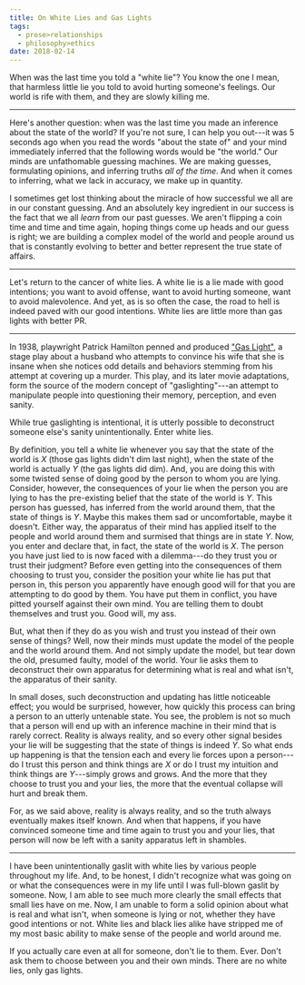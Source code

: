 ```yaml
---
title: On White Lies and Gas Lights
tags:
  - prose>relationships
  - philosophy>ethics
date: 2018-02-14
---
```


When was the last time you told a "white lie"? You know the one I mean, that harmless little lie you told to avoid hurting someone's feelings. Our world is rife with them, and they are slowly killing me.

<!--/summary-->

<hr>

Here's another question: when was the last time you made an inference about the state of the world? If you're not sure, I can help you out---it was 5 seconds ago when you read the words "about the state of" and your mind immediately inferred that the following words would be "the world." Our minds are unfathomable guessing machines. We are making guesses, formulating opinions, and inferring truths _all of the time_. And when it comes to inferring, what we lack in accuracy, we make up in quantity.

I sometimes get lost thinking about the miracle of how successful we all are in our constant guessing. And an absolutely key ingredient in our success is the fact that we all _learn_ from our past guesses. We aren't flipping a coin time and time and time again, hoping things come up heads and our guess is right; we are building a complex model of the world and people around us that is constantly evolving to better and better represent the true state of affairs.

<hr>

Let's return to the cancer of white lies. A white lie is a lie made with good intentions; you want to avoid offense, want to avoid hurting someone, want to avoid malevolence. And yet, as is so often the case, the road to hell is indeed paved with our good intentions. White lies are little more than gas lights with better PR.

<hr>

In 1938, playwright Patrick Hamilton penned and produced ["Gas Light"](https://en.wikipedia.org/wiki/Gas_Light), a stage play about a husband who attempts to convince his wife that she is insane when she notices odd details and behaviors stemming from his attempt at covering up a murder. This play, and its later movie adaptations, form the source of the modern concept of "gaslighting"---an attempt to manipulate people into questioning their memory, perception, and even sanity.

While true gaslighting is intentional, it is utterly possible to deconstruct someone else's sanity unintentionally. Enter white lies.

By definition, you tell a white lie whenever you say that the state of the world is _X_ (those gas lights didn't dim last night), when the state of the world is actually _Y_ (the gas lights did dim). And, you are doing this with some twisted sense of doing good by the person to whom you are lying. Consider, however, the consequences of your lie when the person you are lying to has the pre-existing belief that the state of the world is _Y_. This person has guessed, has inferred from the world around them, that the state of things is _Y_. Maybe this makes them sad or uncomfortable, maybe it doesn't. Either way, the apparatus of their mind has applied itself to the people and world around them and surmised that things are in state _Y_. Now, you enter and declare that, in fact, the state of the world is _X_. The person you have just lied to is now faced with a dilemma---do they trust you or trust their judgment? Before even getting into the consequences of them choosing to trust you, consider the position your white lie has put that person in, this person you apparently have enough good will for that you are attempting to do good by them. You have put them in conflict, you have pitted yourself against their own mind. You are telling them to doubt themselves and trust you. Good will, my ass.

But, what then if they do as you wish and trust you instead of their own sense of things? Well, now their minds must update the model of the people and the world around them. And not simply update the model, but tear down the old, presumed faulty, model of the world. Your lie asks them to deconstruct their own apparatus for determining what is real and what isn't, the apparatus of their sanity.

In small doses, such deconstruction and updating has little noticeable effect; you would be surprised, however, how quickly this process can bring a person to an utterly untenable state. You see, the problem is not so much that a person will end up with an inference machine in their mind that is rarely correct. Reality is always reality, and so every other signal besides your lie will be suggesting that the state of things is indeed _Y_. So what ends up happening is that the tension each and every lie forces upon a person---do I trust this person and think things are _X_ or do I trust my intuition and think things are _Y_---simply grows and grows. And the more that they choose to trust you and your lies, the more that the eventual collapse will hurt and break them.

For, as we said above, reality is always reality, and so the truth always eventually makes itself known. And when that happens, if you have convinced someone time and time again to trust you and your lies, that person will now be left with a sanity apparatus left in shambles.

<hr>

I have been unintentionally gaslit with white lies by various people throughout my life. And, to be honest, I didn't recognize what was going on or what the consequences were in my life until I was full-blown gaslit by someone. Now, I am able to see much more clearly the small effects that small lies have on me. Now, I am unable to form a solid opinion about what is real and what isn't, when someone is lying or not, whether they have good intentions or not. White lies and black lies alike have stripped me of my most basic ability to make sense of the people and world around me.

If you actually care even at all for someone, don't lie to them. Ever. Don't ask them to choose between you and their own minds. There are no white lies, only gas lights.
